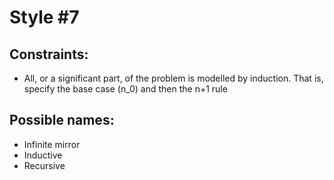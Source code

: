 # Style #7

## Constraints:

* All, or a significant part, of the problem is modelled by induction. That is, specify the base case (n_0) and then the n+1 rule

## Possible names:

* Infinite mirror
* Inductive
* Recursive
